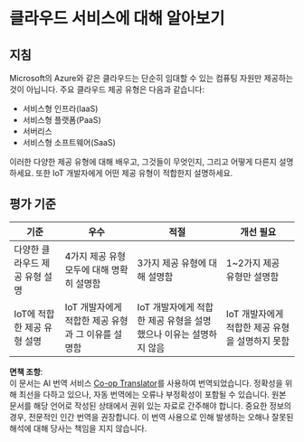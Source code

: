 <!--
CO_OP_TRANSLATOR_METADATA:
{
  "original_hash": "bfd35499bd68d7d740242bfea784bbeb",
  "translation_date": "2025-08-24T22:48:22+00:00",
  "source_file": "2-farm/lessons/4-migrate-your-plant-to-the-cloud/assignment.md",
  "language_code": "ko"
}
-->
# 클라우드 서비스에 대해 알아보기

## 지침

Microsoft의 Azure와 같은 클라우드는 단순히 임대할 수 있는 컴퓨팅 자원만 제공하는 것이 아닙니다. 주요 클라우드 제공 유형은 다음과 같습니다:

* 서비스형 인프라(IaaS)
* 서비스형 플랫폼(PaaS)
* 서버리스
* 서비스형 소프트웨어(SaaS)

이러한 다양한 제공 유형에 대해 배우고, 그것들이 무엇인지, 그리고 어떻게 다른지 설명하세요. 또한 IoT 개발자에게 어떤 제공 유형이 적합한지 설명하세요.

## 평가 기준

| 기준 | 우수 | 적절 | 개선 필요 |
| ---- | ---- | ---- | -------- |
| 다양한 클라우드 제공 유형 설명 | 4가지 제공 유형 모두에 대해 명확히 설명함 | 3가지 제공 유형에 대해 설명함 | 1~2가지 제공 유형만 설명함 |
| IoT에 적합한 제공 유형 설명 | IoT 개발자에게 적합한 제공 유형과 그 이유를 설명함 | IoT 개발자에게 적합한 제공 유형을 설명했으나 이유는 설명하지 않음 | IoT 개발자에게 적합한 제공 유형을 설명하지 못함 |

**면책 조항**:  
이 문서는 AI 번역 서비스 [Co-op Translator](https://github.com/Azure/co-op-translator)를 사용하여 번역되었습니다. 정확성을 위해 최선을 다하고 있으나, 자동 번역에는 오류나 부정확성이 포함될 수 있습니다. 원본 문서를 해당 언어로 작성된 상태에서 권위 있는 자료로 간주해야 합니다. 중요한 정보의 경우, 전문적인 인간 번역을 권장합니다. 이 번역 사용으로 인해 발생하는 오해나 잘못된 해석에 대해 당사는 책임을 지지 않습니다.  